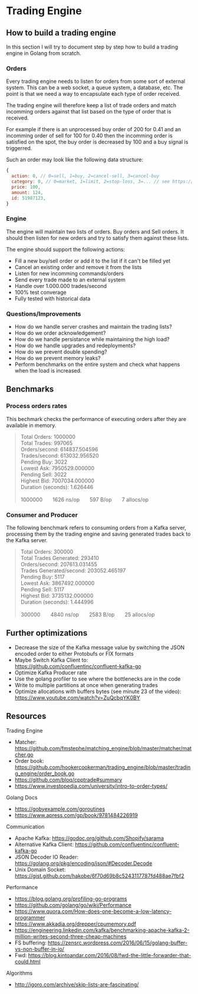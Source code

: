 # Trading Engine

## How to build a trading engine
In this section I will try to document step by step how to build a trading engine in Golang from scratch.

### Orders 
Every trading engine needs to listen for orders from some sort of external system. This can be a web socket, a queue system, a database, etc.
The point is that we need a way to encapsulate each type of order received.

The trading engine will therefore keep a list of trade orders and match incomming orders against that list based on the type of order that is received.

For example if there is an unprocessed buy order of 200 for 0.41 and an incomming order of sell for 100 for 0.40 then the incomming order is satisfied on the spot, the buy order is decreased by 100 and a buy signal is triggerred.

Such an order may look like the following data structure:
```js
{
  action: 0, // 0=sell, 1=buy, 2=cancel-sell, 3=cancel-buy
  category: 0, // 0=market, 1=limit, 2=stop-loss, 3=... // see https://www.investopedia.com/university/intro-to-order-types/ for other possible types
  price: 100,
  amount: 124,
  id: 51987123,
}
```

### Engine

The engine will maintain two lists of orders. Buy orders and Sell orders.
It should then listen for new orders and try to satisfy them against these lists.

The engine should support the following actions:
- Fill a new buy/sell order or add it to the list if it can't be filled yet
- Cancel an existing order and remove it from the lists
- Listen for new incomming commands/orders
- Send every trade made to an external system
- Handle over 1.000.000 trades/second
- 100% test converage
- Fully tested with historical data

### Questions/Improvements
- How do we handle server crashes and maintain the trading lists?
- How do we order acknowledgement?
- How do we handle persistance while maintaining the high load?
- How do we handle upgrades and redeployments?
- How do we prevent double spending?
- How do we prevent memory leaks?
- Perform benchmarks on the entire system and check what happens when the load is increased.

## Benchmarks

### Process orders rates

This bechmark checks the performance of executing orders after they are available in memory.

> Total Orders: 1000000\
> Total Trades: 997065\
> Orders/second: 614837.504596\
> Trades/second: 613032.956520\
> Pending Buy: 3022\
> Lowest Ask: 7950529.000000\
> Pending Sell: 3022\
> Highest Bid: 7007034.000000\
> Duration (seconds): 1.626446\
> \
> 1000000 &nbsp; &nbsp; &nbsp; 1626 ns/op &nbsp; &nbsp; &nbsp; 597 B/op &nbsp; &nbsp; &nbsp; 7 allocs/op

### Consumer and Producer

The following benchmark refers to consuming orders from a Kafka server, processing them 
by the trading engine and saving generated trades back to the Kafka server.

> Total Orders: 300000 \
> Total Trades Generated: 293410 \
> Orders/second: 207613.031455\
> Trades Generated/second: 203052.465197\
> Pending Buy: 5117\
> Lowest Ask: 3867492.000000\
> Pending Sell: 5117\
> Highest Bid: 3735132.000000\
> Duration (seconds): 1.444996\
> \
> 300000 &nbsp; &nbsp; &nbsp; 4840 ns/op &nbsp; &nbsp; &nbsp; 2583 B/op &nbsp; &nbsp; &nbsp; 25 allocs/op

## Further optimizations
- Decrease the size of the Kafka message value by switching the JSON encoded order to either Protobufs or FIX formats
- Maybe Switch Kafka Client to: https://github.com/confluentinc/confluent-kafka-go
- Optimize Kafka Producer rate
- Use the golang profiler to see where the bottlenecks are in the code
- Write to multiple partitions at once when generating trades
- Optimize allocations with buffers bytes (see minute 23 of the video): https://www.youtube.com/watch?v=ZuQcbqYK0BY

## Resources

Trading Engine
- Matcher: https://github.com/fmstephe/matching_engine/blob/master/matcher/matcher.go
- Order book: https://github.com/hookercookerman/trading_engine/blob/master/trading_engine/order_book.go
- https://github.com/bloq/cpptrade#summary
- https://www.investopedia.com/university/intro-to-order-types/ 

Golang Docs
- https://gobyexample.com/goroutines
- https://www.apress.com/gp/book/9781484226919

Communication
- Apache Kafka: https://godoc.org/github.com/Shopify/sarama
- Alternative Kafka Client: https://github.com/confluentinc/confluent-kafka-go
- JSON Decoder IO Reader: https://golang.org/pkg/encoding/json/#Decoder.Decode
- Unix Domain Socket: https://gist.github.com/hakobe/6f70d69b8c5243117787fd488ae7fbf2

Performance
- https://blog.golang.org/profiling-go-programs
- https://github.com/golang/go/wiki/Performance
- https://www.quora.com/How-does-one-become-a-low-latency-programmer
- https://www.akkadia.org/drepper/cpumemory.pdf
- https://engineering.linkedin.com/kafka/benchmarking-apache-kafka-2-million-writes-second-three-cheap-machines
- FS buffering: https://zensrc.wordpress.com/2016/06/15/golang-buffer-vs-non-buffer-in-io/
- Fwd: https://blog.kintoandar.com/2016/08/fwd-the-little-forwarder-that-could.html


Algorithms
- http://igoro.com/archive/skip-lists-are-fascinating/